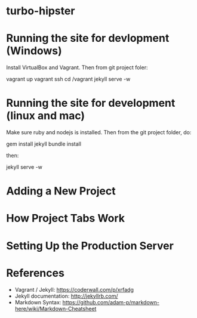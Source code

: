 turbo-hipster
=============

# Running the site for devlopment (Windows)

Install VirtualBox and Vagrant. Then from git project foler:

vagrant up
vagrant ssh
cd /vagrant
jekyll serve -w

# Running the site for development (linux and mac)
Make sure ruby and nodejs is installed. Then from the git project folder, do:

gem install jekyll
bundle install

then:

jekyll serve -w

# Adding a New Project


# How Project Tabs Work


# Setting Up the Production Server


# References
- Vagrant / Jekyll: https://coderwall.com/p/xrfadg
- Jekyll documentation: http://jekyllrb.com/
- Markdown Syntax: https://github.com/adam-p/markdown-here/wiki/Markdown-Cheatsheet